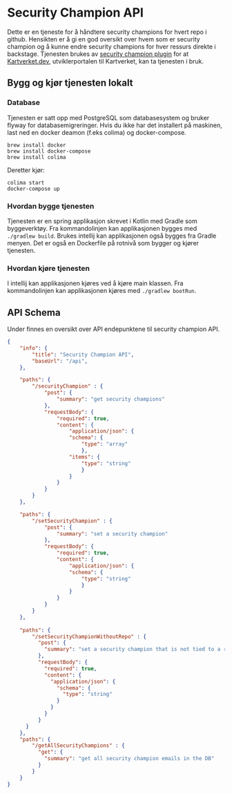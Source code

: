 # Security Champion API

Dette er en tjeneste for å håndtere security champions for hvert repo i github. Hensikten er å gi en god oversikt over hvem som er security champion og å kunne endre security champions for hver ressurs direkte i backstage. Tjenesten brukes av [security champion plugin](https://github.com/kartverket/security-champion-plugin) for at [Kartverket.dev](https://github.com/kartverket/kartverket.dev), utviklerportalen til Kartverket, kan ta tjenesten i bruk.

## Bygg og kjør tjenesten lokalt

### Database
Tjenesten er satt opp med PostgreSQL som databasesystem og bruker flyway for databasemigreringer. Hvis du ikke har det installert på maskinen, last ned en docker deamon (f.eks colima) og docker-compose.

```
brew install docker
brew install docker-compose
brew install colima
```

Deretter kjør:

```
colima start
docker-compose up
```

### Hvordan bygge tjenesten
Tjenesten er en spring applikasjon skrevet i Kotlin med Gradle som byggeverktøy. Fra kommandolinjen kan applikasjonen bygges med `./gradlew build`. Brukes intellij kan applikasjonen også bygges fra Gradle menyen. Det er også en Dockerfile på rotnivå som bygger og kjører tjenesten.

### Hvordan kjøre tjenesten
I intellij kan applikasjonen kjøres ved å kjøre main klassen. Fra kommandolinjen kan applikasjonen kjøres med `./gradlew bootRun`.



## API Schema

Under finnes en oversikt over API endepunktene til security champion API.

````json
{
    "info": {
        "title": "Security Champion API",
        "baseUrl": "/api",
    },

    "paths": {
        "/securityChampion" : {
            "post": {
                "summary": "get security champions"
            },
            "requestBody": {
                "required": true,
                "content": {
                    "application/json": {
                    "schema": {
                        "type": "array"
                        },
                    "items": {
                        "type": "string"
                        }
                    }
                }   
            }
        }
    },

    "paths": {
        "/setSecurityChampion" : {
            "post": {
                "summary": "set a security champion"
            },
            "requestBody": {
                "required": true,
                "content": {
                    "application/json": {
                    "schema": {
                        "type": "string"
                        }
                    }
                }   
            }
        }
    },
  
    "paths": {
        "/setSecurityChampionWithoutRepo" : {
          "post": {
            "summary": "set a security champion that is not tied to a repo"
          },
          "requestBody": {
            "required": true,
            "content": {
              "application/json": {
                "schema": {
                  "type": "string"
                }
              }
            }
          }
      }
    },
    "paths": {
        "/getAllSecurityChampions" : {
          "get": {
            "summary": "get all security champion emails in the DB"
          }
        }
    }
}

````


